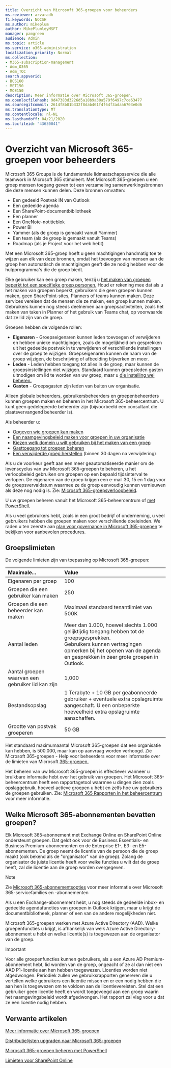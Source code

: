 ```yaml
---
title: Overzicht van Microsoft 365-groepen voor beheerders
ms.reviewer: arvaradh
f1.keywords: NOCSH
ms.author: mikeplum
author: MikePlumleyMSFT
manager: pamgreen
audience: Admin
ms.topic: article
ms.service: o365-administration
localization_priority: Normal
ms.collection:
- M365-subscription-management
- Adm_O365
- Adm_TOC
search.appverid:
- BCS160
- MET150
- MOE150
description: Meer informatie over Microsoft 365-groepen.
ms.openlocfilehash: 9d47383d3226d5a18b9a30a579f6497c7ce63477
ms.sourcegitcommit: 2614f8b81b332f8dab461f4f64f3adaa6703e0d6
ms.translationtype: MT
ms.contentlocale: nl-NL
ms.lasthandoff: 04/21/2020
ms.locfileid: "43630041"
---
```

# <a name="overview-of-microsoft-365-groups-for-administrators"></a>Overzicht van Microsoft 365-groepen voor beheerders

Microsoft 365 Groups is de fundamentele lidmaatschapsservice die alle teamwork in Microsoft 365 stimuleert. Met Microsoft 365-groepen u een groep mensen toegang geven tot een verzameling samenwerkingsbronnen die deze mensen kunnen delen. Deze bronnen omvatten:

- Een gedeeld Postvak IN van Outlook
- Een gedeelde agenda
- Een SharePoint-documentbibliotheek
- Een planner
- Een OneNote-notitieblok
- Power BI
- Yammer (als de groep is gemaakt vanuit Yammer)
- Een team (als de groep is gemaakt vanuit Teams)
- Roadmap (als je Project voor het web hebt)

Met een Microsoft 365-groep hoeft u geen machtigingen handmatig toe te wijzen aan elk van deze bronnen, omdat het toevoegen van mensen aan de groep hen automatisch de machtigingen geeft die ze nodig hebben voor de hulpprogramma's die de groep biedt.

Elke gebruiker kan een groep maken, tenzij u [het maken van groepen beperkt tot een specifieke groep personen.](manage-creation-of-groups.md) Houd er rekening mee dat als u het maken van groepen beperkt, gebruikers die geen groepen kunnen maken, geen SharePoint-sites, Planners of teams kunnen maken. Deze services vereisen dat de mensen die ze maken, een groep kunnen maken. Gebruikers kunnen nog steeds deelnemen aan groepsactiviteiten, zoals het maken van taken in Planner of het gebruik van Teams chat, op voorwaarde dat ze lid zijn van de groep.

Groepen hebben de volgende rollen:

- **Eigenaren** - Groepseigenaren kunnen leden toevoegen of verwijderen en hebben unieke machtigingen, zoals de mogelijkheid om gesprekken uit het gedeelde postvak in te verwijderen of verschillende instellingen over de groep te wijzigen. Groepseigenaren kunnen de naam van de groep wijzigen, de beschrijving of afbeelding bijwerken en meer.
- **Leden** - Leden hebben toegang tot alles in de groep, maar kunnen de groepsinstellingen niet wijzigen. Standaard kunnen groepsleden gasten uitnodigen om lid te worden van uw groep, maar u [die instelling wel beheren.](manage-guest-access-in-groups.md)
- **Gasten** - Groepsgasten zijn leden van buiten uw organisatie.

Alleen globale beheerders, gebruikersbeheerders en groepenbeheerders kunnen groepen maken en beheren in het Microsoft 365-beheercentrum. U kunt geen gedelegeerde beheerder zijn (bijvoorbeeld een consultant die plaatsvervangend beheerder is).

Als beheerder u:

- [Opgeven wie groepen kan maken](manage-creation-of-groups.md)
- [Een naamgevingsbeleid maken voor groepen in uw organisatie](groups-naming-policy.md)
- [Kiezen welk domein u wilt gebruiken bij het maken van een groep](choose-domain-to-create-groups.md)
- [Gasttoegang tot groepen beheren](manage-guest-access-in-groups.md)
- [Een verwijderde groep herstellen](restore-deleted-group.md) (binnen 30 dagen na verwijdering)

Als u de voorkeur geeft aan een meer geautomatiseerde manier om de levenscyclus van uw Microsoft 365-groepen te beheren, u het verloopbeleid gebruiken om groepen op een bepaald tijdsinterval te verlopen. De eigenaren van de groep krijgen een e-mail 30, 15 en 1 dag voor de groepsvervaldatum waarmee ze de groep eenvoudig kunnen vernieuwen als deze nog nodig is. Zie: [Microsoft 365-groepsverloopbeleid](office-365-groups-expiration-policy.md).

U uw groepen beheren vanuit het Microsoft 365-beheercentrum of [met PowerShell.](https://docs.microsoft.com/office365/enterprise/powershell/manage-office-365-groups-with-powershell)

Als u veel gebruikers hebt, zoals in een groot bedrijf of onderneming, u veel gebruikers hebben die groepen maken voor verschillende doeleinden. We raden u ten zeerste aan [plan voor governance in Microsoft 365-groepen](plan-for-groups-governance.md) te bekijken voor aanbevolen procedures.

## <a name="group-limits"></a>Groepslimieten

De volgende limieten zijn van toepassing op Microsoft 365-groepen:

|Maximale...|Value|
|:---------|:----|
|Eigenaren per groep|100|
|Groepen die een gebruiker kan maken|250|
|Groepen die een beheerder kan maken|Maximaal standaard tenantlimiet van 500K|
|Aantal leden|Meer dan 1.000, hoewel slechts 1.000 gelijktijdig toegang hebben tot de groepsgesprekken. <br>Gebruikers kunnen vertragingen opmerken bij het openen van de agenda en gesprekken in zeer grote groepen in Outlook.|
|Aantal groepen waarvan een gebruiker lid kan zijn|1,000|
|Bestandsopslag|1 Terabyte + 10 GB per geabonneerde gebruiker + eventuele extra opslagruimte aangeschaft. U een onbeperkte hoeveelheid extra opslagruimte aanschaffen.|
|Grootte van postvak groeperen|50 GB|

Het standaard maximumaantal Microsoft 365-groepen dat een organisatie kan hebben, is 500.000, maar kan op aanvraag worden verhoogd. Zie Microsoft 365-groepen - Help voor beheerders voor meer informatie over de limieten van Microsoft [365-groepen.](https://support.office.com/article/3f780e8e-61aa-4287-830d-ff6209cbc192.aspx)

Het beheren van uw Microsoft 365-groepen is effectiever wanneer u bruikbare informatie hebt over het gebruik van groepen. Het Microsoft 365-beheercentrum heeft een rapportagetool waarmee u dingen zien zoals opslaggebruik, hoeveel actieve groepen u hebt en zelfs hoe uw gebruikers de groepen gebruiken. Zie: [Microsoft 365 Rapporten in het beheercentrum](../activity-reports/office-365-groups.md) voor meer informatie.

## <a name="which-microsoft-365-plans-include-groups"></a>Welke Microsoft 365-abonnementen bevatten groepen?

Elk Microsoft 365-abonnement met Exchange Online en SharePoint Online ondersteunt groepen. Dat geldt ook voor de Business Essentials- en Business Premium-abonnementen en de Enterprise E1-, E3- en E5-abonnementen. De groep neemt de licentie van de persoon die de groep maakt (ook bekend als de "organisator" van de groep). Zolang de organisator de juiste licentie heeft voor welke functies u wilt dat de groep heeft, zal die licentie aan de groep worden overgegeven.

> [!NOTE]
> Zie [Microsoft 365-abonnementsopties](https://docs.microsoft.com/office365/servicedescriptions/office-365-platform-service-description/office-365-plan-options) voor meer informatie over Microsoft 365-servicefamilies en -abonnementen

Als u een Exchange-abonnement hebt, u nog steeds de gedeelde inbox- en gedeelde agendafuncties van groepen in Outlook krijgen, maar u krijgt de documentbibliotheek, planner of een van de andere mogelijkheden niet.

Microsoft 365-groepen werken met Azure Active Directory (AAD). Welke groepenfuncties u krijgt, is afhankelijk van welk Azure Active Directory-abonnement u hebt en welke licentie(s) is toegewezen aan de organisator van de groep.

> [!IMPORTANT]
> Voor alle groepenfuncties kunnen gebruikers, als u een Azure AD Premium-abonnement hebt, lid worden van de groep, ongeacht of ze al dan niet een AAD P1-licentie aan hen hebben toegewezen. Licenties worden niet afgedwongen.
> Periodiek zullen we gebruiksrapporten genereren die u vertellen welke gebruikers een licentie missen en er een nodig hebben die aan hen is toegewezen om te voldoen aan de licentievereisten. Stel dat een gebruiker geen licentie heeft en wordt toegevoegd aan een groep waarin het naamgevingsbeleid wordt afgedwongen. Het rapport zal vlag voor u dat ze een licentie nodig hebben.

## <a name="related-articles"></a>Verwante artikelen

[Meer informatie over Microsoft 365-groepen](https://support.office.com/article/learn-about-office-365-groups-b565caa1-5c40-40ef-9915-60fdb2d97fa2)

[Distributielijsten upgraden naar Microsoft 365-groepen](../manage/upgrade-distribution-lists.md)

[Microsoft 365-groepen beheren met PowerShell](https://docs.microsoft.com/office365/enterprise/powershell/manage-office-365-groups-with-powershell)

[Limieten voor SharePoint Online](https://docs.microsoft.com/office365/servicedescriptions/sharepoint-online-service-description/sharepoint-online-limits)
